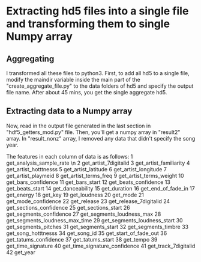 # Extracting hd5 files into a single file and transforming them to single Numpy array


## Aggregating

I transformed all these files to python3. First, to add all hd5 to a single file, modify the maindir variable inside the main part of the "create_aggregate_file.py" to the data folders of hd5 and specify the output file name. After about 45 mins, you get the single aggregate hd5.

## Extracting data to a Numpy array

Now, read in the output file generated in the last section in "hdf5_getters_mod.py" file. Then, you'll get a numpy array in "result2" array. In "result_nonz" array, I removed any data that didn't specify the song year. 

The features in each column of data is as follows: 
1 get_analysis_sample_rate \n
2 get_artist_7digitalid
3 get_artist_familiarity
4 get_artist_hotttnesss
5 get_artist_latitude
6 get_artist_longitude
7 get_artist_playmeid
8 get_artist_terms_freq
9 get_artist_terms_weight
10 get_bars_confidence
11 get_bars_start
12 get_beats_confidence
13 get_beats_start
14 get_danceability
15 get_duration
16 get_end_of_fade_in
17 get_energy
18 get_key
19 get_loudness
20 get_mode
21 get_mode_confidence
22 get_release
23 get_release_7digitalid
24 get_sections_confidence
25 get_sections_start
26 get_segments_confidence
27 get_segments_loudness_max
28 get_segments_loudness_max_time
29 get_segments_loudness_start
30 get_segments_pitches
31 get_segments_start
32 get_segments_timbre
33 get_song_hotttnesss
34 get_song_id
35 get_start_of_fade_out
36 get_tatums_confidence
37 get_tatums_start
38 get_tempo
39 get_time_signature
40 get_time_signature_confidence
41 get_track_7digitalid
42 get_year
